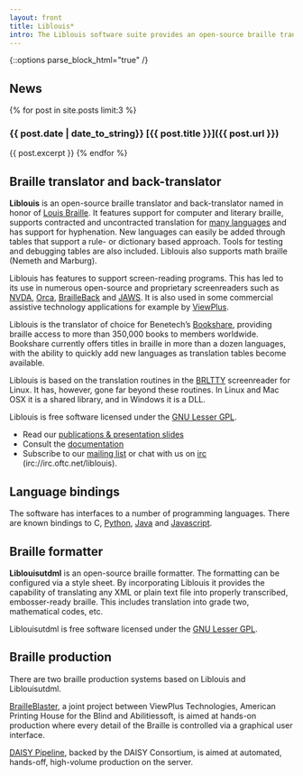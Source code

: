 ```yaml
---
layout: front
title: Liblouis*
intro: The Liblouis software suite provides an open-source braille translator, back-translator and formatter for a large number of languages and braille codes. It is a set of libraries designed for use in any of a number of applications, both free and commercial. It is written in C so that it does not require a runtime environment and hence can be used in applications written in high-level languages such as Java and Python.
---
```


{::options parse_block_html="true" /}

<div class="row">
<div class="col-md-6">

## News

{% for post in site.posts limit:3 %}
### {{ post.date | date_to_string}} [{{ post.title }}]({{ post.url }})

{{ post.excerpt }}
{% endfor %}

</div>

<div class="col-md-6">

## Braille translator and back-translator

**Liblouis** is an open-source braille translator and back-translator named in honor of [Louis Braille](http://en.wikipedia.org/wiki/Louis_Braille). It features support for computer and literary braille, supports contracted and uncontracted translation for [many languages](https://github.com/liblouis/liblouis/tree/master/tables) and has support for hyphenation. New languages can easily be added through tables that support a rule- or dictionary based approach. Tools for testing and debugging tables are also included. Liblouis also supports math braille (Nemeth and Marburg).

Liblouis has features to support screen-reading programs. This has led to its use in numerous open-source and proprietary screenreaders such as [NVDA](http://www.nvda-project.org/), [Orca](http://live.gnome.org/Orca), [BrailleBack](https://github.com/google/brailleback) and [JAWS](http://www.freedomscientific.com/Products/Blindness/JAWS). It is also used in some commercial assistive technology applications for example by [ViewPlus](http://www.viewplus.com).

Liblouis is the translator of choice for Benetech’s [Bookshare](http://www.bookshare.org), providing braille access to more than 350,000 books to members worldwide. Bookshare currently offers titles in braille in more than a dozen languages, with the ability to quickly add new languages as translation tables become available.

Liblouis is based on the translation routines in the [BRLTTY](http://mielke.cc/brltty/) screenreader for Linux. It has, however, gone far beyond these routines. In Linux and Mac OSX it is a shared library, and in Windows it is a DLL.

Liblouis is free software licensed under the [GNU Lesser GPL](https://www.gnu.org/licenses/lgpl.html).

* Read our [publications & presentation slides](presentations)
* Consult the [documentation](documentation)
* Subscribe to our [mailing list](https://www.freelists.org/list/liblouis-liblouisxml) or chat with us on [irc](irc://irc.oftc.net/liblouis) (irc://irc.oftc.net/liblouis).

</div> <!-- /col-md-6 -->
</div> <!-- /row -->

<div class="row">
<div class="col-md-6">

## Language bindings

The software has interfaces to a number of programming languages. There are known bindings to C, [Python](https://github.com/liblouis/liblouis/tree/master/python), [Java](https://github.com/liblouis/liblouis-java) and [Javascript](https://github.com/liblouis/liblouis-js).

## Braille formatter

**Liblouisutdml** is an open-source braille formatter. The formatting can be configured via a style sheet. By incorporating Liblouis it provides the capability of translating any XML or plain text file into properly transcribed, embosser-ready braille. This includes translation into grade two, mathematical codes, etc.

Liblouisutdml is free software licensed under the [GNU Lesser GPL](https://www.gnu.org/licenses/lgpl.html).

</div>
<div class="col-md-6">

## Braille production

There are two braille production systems based on Liblouis and Liblouisutdml.

[BrailleBlaster](http://www.brailleblaster.org), a joint project between ViewPlus Technologies, American Printing House for the Blind and Abilitiessoft, is aimed at hands-on production where every detail of the Braille is controlled via a graphical user interface.

[DAISY Pipeline](http://www.daisy.org/pipeline2), backed by the DAISY Consortium, is aimed at automated, hands-off, high-volume production on the server.

</div> <!-- /col-md-6 -->
</div> <!-- /row -->

